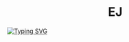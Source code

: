 <h1 align="center"> EJ </h1>

<a href="https://git.io/typing-svg"><img src="https://readme-typing-svg.demolab.com?font=Fira+Code&pause=1000&color=04B1F7&center=true&vCenter=true&random=false&width=435&lines=Backend+Development;Roblox+Programmer" alt="Typing SVG" /></a>
